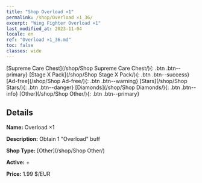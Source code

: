 ```yaml
---
title: "Shop Overload ×1"
permalink: /shop/Overload ×1_36/
excerpt: "Wing Fighter Overload ×1"
last_modified_at: 2023-11-04
locale: en
ref: "Overload ×1_36.md"
toc: false
classes: wide
---
```



  [Supreme Care Chest](/shop/Shop Supreme Care Chest/){: .btn .btn--primary}   [Stage X Pack](/shop/Shop Stage X Pack/){: .btn .btn--success}   [Ad-free](/shop/Shop Ad-free/){: .btn .btn--warning}   [Stars](/shop/Shop Stars/){: .btn .btn--danger}   [Diamonds](/shop/Shop Diamonds/){: .btn .btn--info}   [Other](/shop/Shop Other/){: .btn .btn--primary} 

## Details

 **Name:** Overload ×1 

 **Description:** Obtain 1 "Overload" buff

 **Shop Type:** [Other](/shop/Shop Other/)

 **Active:** + 

 **Price:** 1.99 $/EUR 


